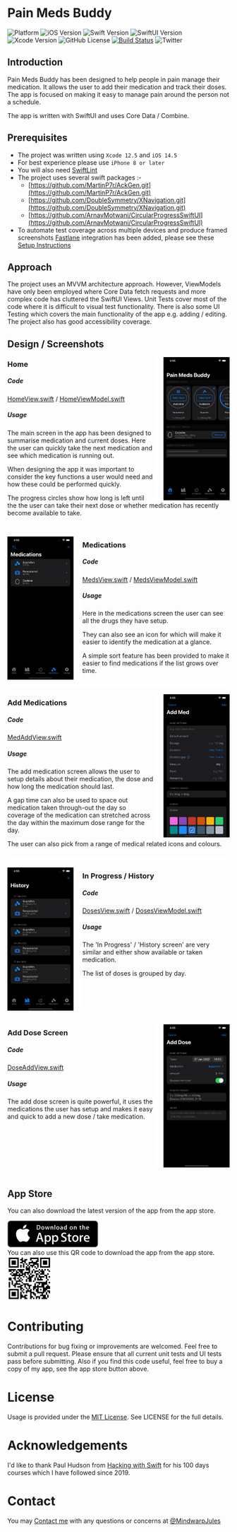 # Pain Meds Buddy

![Platform](https://img.shields.io/badge/platform-ios-black.svg)  ![iOS Version](https://img.shields.io/badge/iOS-+14.5-green) ![Swift Version](https://img.shields.io/badge/Swift-5.0-orange.svg) ![SwiftUI Version](https://img.shields.io/badge/SwiftUI-2.0-orange) ![Xcode Version](https://img.shields.io/badge/Xcode-12.5%20-blue) ![GitHub License](https://img.shields.io/github/license/JulesMoorhouse/sttv1.svg) [![Build Status](https://travis-ci.org/JulesMoorhouse/PainsMedBuddy.svg?branch=master)](https://travis-ci.org/JulesMoorhouse/PainsMedBuddy?branch=master) ![Twitter](https://img.shields.io/twitter/follow/MindwarpJules?style=social)

## Introduction

Pain Meds Buddy has been designed to help people in pain manage their medication. It allows the user to add their medication and track their doses. The app is focused on making it easy to manage pain around the person not a schedule.

The app is written with SwiftUI and uses Core Data / Combine. 

## Prerequisites

* The project was written using `Xcode 12.5` and `iOS 14.5`
* For best experience please use `iPhone 8 or later`
* You will also need [SwiftLint](https://github.com/realm/SwiftLint)
* The project  uses several swift packages :-
  - [https://github.com/MartinP7r/AckGen.git](https://github.com/MartinP7r/AckGen.git)
  - [https://github.com/DoubleSymmetry/XNavigation.git](https://github.com/DoubleSymmetry/XNavigation.git)
  - [https://github.com/ArnavMotwani/CircularProgressSwiftUI](https://github.com/ArnavMotwani/CircularProgressSwiftUI)
* To automate test coverage across multiple devices and produce framed screenshots [Fastlane](https://fastlane.tools) integration has been added, please see these [Setup Instructions](https://docs.fastlane.tools/getting-started/ios/setup/)

## Approach
The project uses an MVVM architecture approach. However, ViewModels have only been employed where Core Data fetch requests and more complex code has cluttered the SwiftUI Views. Unit Tests cover most of the code where it is difficult to visual test functionality. There is also some UI Testing which covers the main functionality of the app e.g. adding / editing. The project also has good accessibility coverage.

## Design / Screenshots

<a target="_blank" href="/fastlane/screenshots/en-GB/iPhone 11 Pro Max-01-Home.png"><img align=right width=150 height=324 src="/fastlane/screenshots/en-GB/iPhone 11 Pro Max-01-Home.png"></a><img align="right" src="gfx/spacer.gif" width="20" height="324">

### Home

##### Code
[HomeView.swift](/PainMedsBuddy/Routes/Home/HomeView.swift) / [HomeViewModel.swift](/PainMedsBuddy/Routes/Home/HomeViewModel.swift)

##### Usage
The main screen in the app has been designed to summarise medication and current doses. Here the user can quickly take the next medication and see which medication is running out.

When designing the app it was important to consider the key functions a user would need and how these could be performed quickly.

The progress circles show how long is left until the the user can take their next dose or whether medication has recently become available to take.

<img src="gfx/spacer.gif" width="100%" height="5">

<!-- -->

<a target="_blank" href="/fastlane/screenshots/en-GB/iPhone 11 Pro Max-02-Medications.png"><img align=left width=150 height=324 src="/fastlane/screenshots/en-GB/iPhone 11 Pro Max-02-Medications.png"></a><img align="left" src="gfx/spacer.gif" width="20" height="324">

### Medications

##### Code
[MedsView.swift](/PainMedsBuddy/Routes/Meds/MedsView.swift) / [MedsViewModel.swift](/PainMedsBuddy/Routes/Meds/MedsViewModel.swift)

##### Usage
Here in the medications screen the user can see all the drugs they have setup.

They can also see an icon for which will make it easier to identify the medication at a glance.

A simple sort feature has been provided to make it easier to find medications if the list grows over time.

<img src="gfx/spacer.gif" width="100%" height="5">

<!-- -->

<a target="_blank" href="/fastlane/screenshots/en-GB/iPhone 11 Pro Max-03-AddMed.png"><img align=right width=150 height=324 src="/fastlane/screenshots/en-GB/iPhone 11 Pro Max-03-AddMed.png"></a><img align="right" src="gfx/spacer.gif" width="20" height="324">

### Add Medications

##### Code
[MedAddView.swift](/PainMedsBuddy/Routes/Meds/MedAddView.swift)

##### Usage
The add medication screen allows the user to setup details about their medication, the dose and how long the medication should last.

A gap time can also be used to space out medication taken through-out the day so coverage of the medication can stretched across the day within the maximum dose range for the day.

The user can also pick from a range of medical related icons and colours.

<img src="gfx/spacer.gif" width="100%" height="5">

<!-- -->

<a target="_blank" href="/fastlane/screenshots/en-GB/iPhone 11 Pro Max-04-History.png"><img align=left width=150 height=324 src="/fastlane/screenshots/en-GB/iPhone 11 Pro Max-04-History.png"></a><img align="left" src="gfx/spacer.gif" width="20" height="324">

### In Progress / History

##### Code
[DosesView.swift](/PainMedsBuddy/Routes/Doses/DosesView.swift) / [DosesViewModel.swift](/PainMedsBuddy/Routes/Doses/DosesViewModel.swift)

##### Usage
The 'In Progress' / 'History screen' are very similar and either show available or taken medication.

The list of doses is grouped by day.

<img src="gfx/spacer.gif" width="100%" height="5">

<!-- -->

<a target="_blank" href="/fastlane/screenshots/en-GB/iPhone 11 Pro Max-05-AddDose.png"><img align=right width=150 height=324  src="/fastlane/screenshots/en-GB/iPhone 11 Pro Max-05-AddDose.png"></a><img align="right" src="gfx/spacer.gif" width="20" height="324">

### Add Dose Screen

##### Code
[DoseAddView.swift](/PainMedsBuddy/Routes/Doses/DoseAddView.swift)

##### Usage
The add dose screen is quite powerful, it uses the medications the user has setup and makes it easy and quick to add a new dose / take medication.

<img src="gfx/spacer.gif" width="100%" height="5">

<!-- -->
## App Store
You can also download the latest version of the app from the app store.

<a target="_blank" href="http://itunes.apple.com/app/id1603596916?mt=8">
    <img title="Download Pain Meds Buddy for iOS" height="61" width="206" src="/gfx/Download.png">
</a>
<br/>
You can also use this QR code to download the app from the app store.
<br/>
<img width=100 height=100 src="/gfx/qrcode.png">

# Contributing
Contributions for bug fixing or improvements are welcomed. Feel free to submit a pull request. Please ensure that all current unit tests and UI tests pass before submitting. Also if you find this code useful, feel free to buy a copy of my app, see the app store button above.

# License
Usage is provided under the [MIT License](http://opensource.org/licenses/mit-license.php). See LICENSE for the full details.


# Acknowledgements
I'd like to thank Paul Hudson from [Hacking with Swift](https://www.hackingwithswift.com) for his 100 days courses which I have followed since 2019. 

# Contact
You may [Contact me](https://www.julesmoorhouse.com/contactme/) with any questions or concerns at <a href="https://twitter.com/intent/tweet?screen_name=MindwarpJules&ref_src=twsrc%5Etfw" class="twitter-mention-button" data-show-count="false">@MindwarpJules</a>
<script async src="https://platform.twitter.com/widgets.js" charset="utf-8"></script>